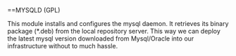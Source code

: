 ==MYSQLD (GPL)

This module installs and configures the mysql daemon. It retrieves its binary package (*.deb) 
from the local repository server. This way we can deploy the latest mysql version downloaded 
from Mysql/Oracle into our infrastructure without to much hassle.